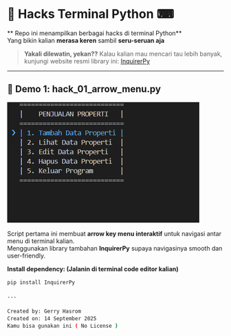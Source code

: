 # 👾 Hacks Terminal Python ⌨

** Repo ini menampilkan berbagai hacks di terminal Python**  
Yang bikin kalian **merasa keren** sambil **seru-seruan aja**   

> **Yakali dilewatin, yekan??** 
> Kalau kalian mau mencari tau lebih banyak, kunjungi website resmi library ini: [InquirerPy](https://pypi.org/project/inquirerpy/)

---

## 🌟 Demo 1: hack_01_arrow_menu.py

![Demo CLI](assets/hack_01_arrow_menu.gif)

Script pertama ini membuat **arrow key menu interaktif** untuk navigasi antar menu di terminal kalian.  
Menggunakan library tambahan **InquirerPy** supaya navigasinya smooth dan user-friendly.

**Install dependency: (Jalanin di terminal code editor kalian)**
```bash
pip install InquirerPy

---

Created by: Gerry Hasrom
Created on: 14 September 2025
Kamu bisa gunakan ini ( No License ) 
